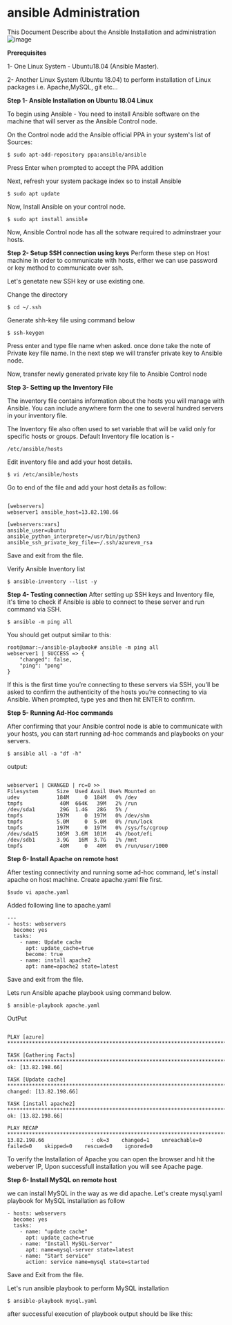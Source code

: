 # ansible Administration
This Document Describe about the Ansible Installation and administration
![image](https://intellipaat.com/mediaFiles/2018/12/6-1.png)

**Prerequisites** 

1- One Linux System - Ubuntu18.04 (Ansible Master).

2- Another Linux System (Ubuntu 18.04) to perform installation of Linux packages i.e. Apache,MySQL, git etc...

**Step 1- Ansible Installation on Ubuntu 18.04 Linux**

To begin using Ansible - You need to install Ansible software on the machine that will server as the Ansible Control node.

On the Control node add the Ansible official PPA in your system's list of Sources:
```
$ sudo apt-add-repository ppa:ansible/ansible
```
Press Enter when prompted to accept the PPA addition

Next, refresh your system package index so to install Ansible
```
$ sudo apt update
```
Now, Install Ansible on your control node.
```
$ sudo apt install ansible
```

Now, Ansible Control node has all the sotware required to adminstraer your hosts.

**Step 2- Setup SSH connection using keys**
Perform these step on Host machine
In order to communicate with hosts, either we can use password or key method to communicate over ssh.

Let's genetate new SSH key or use existing one.

Change the directory
```
$ cd ~/.ssh 
```
Generate shh-key file using command below

```
$ ssh-keygen
```
 Press enter and type file name when asked.
 once done take the note of Private key file name. In the next step we will transfer private key to Ansible node.

 Now, transfer newly generated private key file to Ansible Control node 


**Step 3- Setting up the Inventory File**

The inventory file contains information about the hosts you will manage with Ansible. You can include anywhere form the one to several hundred servers in your inventory file.

The Inventory file also often used to set variable that will be valid only for specific hosts or groups. 
Default Inventory file location is - 
```
/etc/ansible/hosts
```
Edit inventory file and add your host details.

```
$ vi /etc/ansible/hosts
```
Go to end of the file and add your host details as follow:
```

[webservers]
webserver1 ansible_host=13.82.198.66

[webservers:vars]
ansible_user=ubuntu
ansible_python_interpreter=/usr/bin/python3
ansible_ssh_private_key_file=~/.ssh/azurevm_rsa
```
Save and exit from the file.

Verify Ansible Inventory list
```
$ ansible-inventory --list -y
```

**Step 4- Testing connection**
After setting up SSH keys and Inventory file, it's time to check if Ansible is able to connect to these server and run command via SSH.

```
$ ansible -m ping all
```
You should get output similar to this:
```
root@amar:~/ansible-playbook# ansible -m ping all
webserver1 | SUCCESS => {
    "changed": false,
    "ping": "pong"
}
```
If this is the first time you’re connecting to these servers via SSH, you’ll be asked to confirm the authenticity of the hosts you’re connecting to via Ansible. When prompted, type yes and then hit ENTER to confirm.

**Step 5- Running Ad-Hoc commands**

After confirming that your Ansible control node is able to communicate with your hosts, you can start running ad-hoc commands and playbooks on your servers.

```
$ ansible all -a "df -h"
```
output:

```

webserver1 | CHANGED | rc=0 >>
Filesystem      Size  Used Avail Use% Mounted on
udev            184M     0  184M   0% /dev
tmpfs            40M  664K   39M   2% /run
/dev/sda1        29G  1.4G   28G   5% /
tmpfs           197M     0  197M   0% /dev/shm
tmpfs           5.0M     0  5.0M   0% /run/lock
tmpfs           197M     0  197M   0% /sys/fs/cgroup
/dev/sda15      105M  3.6M  101M   4% /boot/efi
/dev/sdb1       3.9G   16M  3.7G   1% /mnt
tmpfs            40M     0   40M   0% /run/user/1000

```
**Step 6- Install Apache on remote host**

After testing connectivity and running some ad-hoc command, let's install apache on host machine.
Create apache.yaml file first.

```
$sudo vi apache.yaml
```
Added following line to apache.yaml
```
---
- hosts: webservers
  become: yes
  tasks:
    - name: Update cache
      apt: update_cache=true
      become: true
    - name: install apache2
      apt: name=apache2 state=latest
```
Save and exit from the file.

Lets run Ansible apache playbook using command below.
```
$ ansible-playbook apache.yaml
```
OutPut

```

PLAY [azure] ******************************************************************************************************************

TASK [Gathering Facts] ********************************************************************************************************
ok: [13.82.198.66]

TASK [Update cache] ***********************************************************************************************************
changed: [13.82.198.66]

TASK [install apache2] ********************************************************************************************************
ok: [13.82.198.66]

PLAY RECAP ********************************************************************************************************************
13.82.198.66               : ok=3    changed=1    unreachable=0    failed=0    skipped=0    rescued=0    ignored=0
```
To verify the Installation of Apache you can open the browser and hit the weberver IP, Upon successfull installation you will see Apache page.

**Step 6- Install MySQL on remote host**

we can install MySQL in the way as we did apache. Let's create mysql.yaml playbook for MySQL installation as follow
 ```
 - hosts: webservers
   become: yes
   tasks:
     - name: "update cache"
       apt: update_cache=true
     - name: "Install MySQL-Server"
       apt: name=mysql-server state=latest
     - name: "Start service"
       action: service name=mysql state=started

```
Save and Exit from the file.

Let's run ansible playbook to perform MySQL installation

```
$ ansible-playbook mysql.yaml

```
after successful execution of playbook output should be like this:

```


```
